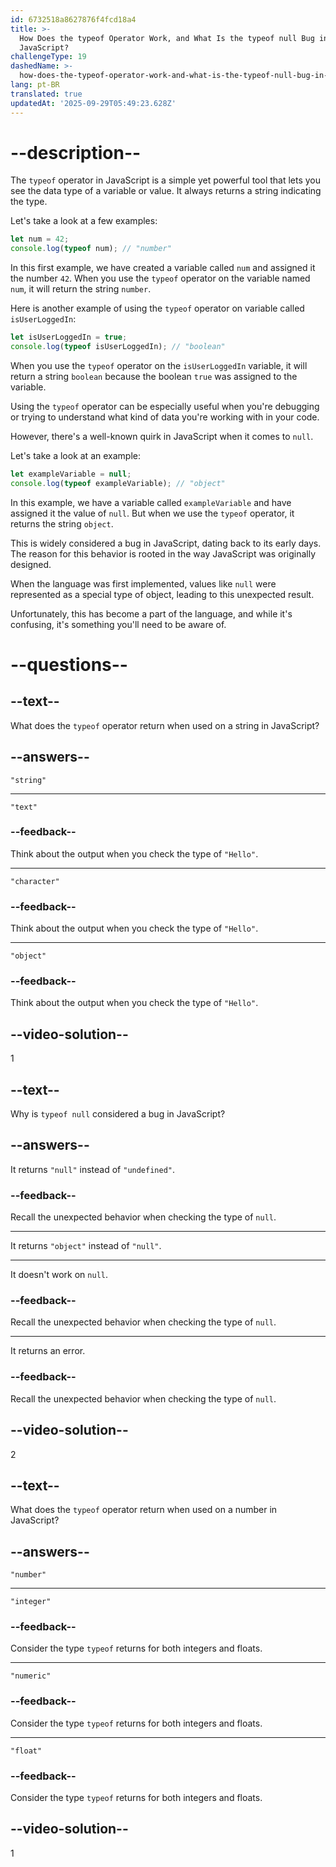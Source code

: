 ```yaml
---
id: 6732518a8627876f4fcd18a4
title: >-
  How Does the typeof Operator Work, and What Is the typeof null Bug in
  JavaScript?
challengeType: 19
dashedName: >-
  how-does-the-typeof-operator-work-and-what-is-the-typeof-null-bug-in-javascript
lang: pt-BR
translated: true
updatedAt: '2025-09-29T05:49:23.628Z'
---
```


# --description--

The `typeof` operator in JavaScript is a simple yet powerful tool that lets you see the data type of a variable or value. It always returns a string indicating the type.

Let's take a look at a few examples:

```js
let num = 42;
console.log(typeof num); // "number"
```

In this first example, we have created a variable called `num` and assigned it the number `42`. When you use the `typeof` operator on the variable named `num`, it will return the string `number`.

Here is another example of using the `typeof` operator on variable called `isUserLoggedIn`:

```js
let isUserLoggedIn = true;
console.log(typeof isUserLoggedIn); // "boolean"
```

When you use the `typeof` operator on the `isUserLoggedIn` variable, it will return a string `boolean` because the boolean `true` was assigned to the variable.

Using the `typeof` operator can be especially useful when you're debugging or trying to understand what kind of data you're working with in your code.

However, there's a well-known quirk in JavaScript when it comes to `null`.

Let's take a look at an example:

```js
let exampleVariable = null;
console.log(typeof exampleVariable); // "object"
```

In this example, we have a variable called `exampleVariable` and have assigned it the value of `null`. But when we use the `typeof` operator, it returns the string `object`.

This is widely considered a bug in JavaScript, dating back to its early days. The reason for this behavior is rooted in the way JavaScript was originally designed.

When the language was first implemented, values like `null` were represented as a special type of object, leading to this unexpected result.

Unfortunately, this has become a part of the language, and while it's confusing, it's something you'll need to be aware of.

# --questions--

## --text--

What does the `typeof` operator return when used on a string in JavaScript?

## --answers--

`"string"`

---

`"text"`

### --feedback--

Think about the output when you check the type of `"Hello"`.

---

`"character"`

### --feedback--

Think about the output when you check the type of `"Hello"`.

---

`"object"`

### --feedback--

Think about the output when you check the type of `"Hello"`.

## --video-solution--

1

## --text--

Why is `typeof null` considered a bug in JavaScript?

## --answers--

It returns `"null"` instead of `"undefined"`.

### --feedback--

Recall the unexpected behavior when checking the type of `null`.

---

It returns `"object"` instead of `"null"`.

---

It doesn't work on `null`.

### --feedback--

Recall the unexpected behavior when checking the type of `null`.

---

It returns an error.

### --feedback--

Recall the unexpected behavior when checking the type of `null`.

## --video-solution--

2

## --text--

What does the `typeof` operator return when used on a number in JavaScript?

## --answers--

`"number"`

---

`"integer"`

### --feedback--

Consider the type `typeof` returns for both integers and floats.

---

`"numeric"`

### --feedback--

Consider the type `typeof` returns for both integers and floats.

---

`"float"`

### --feedback--

Consider the type `typeof` returns for both integers and floats.

## --video-solution--

1
